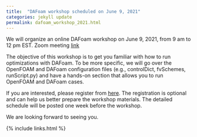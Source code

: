 ```yaml
---
title:  "DAFoam workshop scheduled on June 9, 2021"
categories: jekyll update
permalink: dafoam_workshop_2021.html
---
```


We will organize an online DAFoam workshop on June 9, 2021, from 9 am to 12 pm EST. Zoom meeting [link](https://iastate.zoom.us/j/93576572033)

The objective of this workshop is to get you familiar with how to run optimizations with DAFoam. To be more specific, we will go over the OpenFOAM and DAFoam configuration files (e.g., controlDict, fvSchemes, runScript.py) and have a hands-on section that allows you to run OpenFOAM and DAFoam cases. 

If you are interested, please register from [here](https://forms.gle/zc92G9kpQAVGpd6f8). The registration is optional and can help us better prepare the workshop materials. The detailed schedule will be posted one week before the workshop. 

We are looking forward to seeing you.

{% include links.html %}
